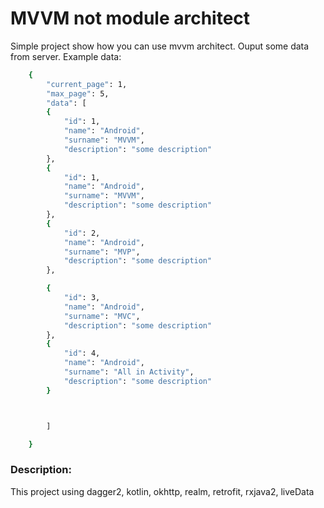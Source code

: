 # MVVM not module architect
Simple project show how you can use mvvm architect. Ouput some data from server. 
Example data:
```sh
    {
        "current_page": 1,
        "max_page": 5,
        "data": [
        {
            "id": 1,
            "name": "Android",
            "surname": "MVVM",
            "description": "some description"
        },
        {
            "id": 1,
            "name": "Android",
            "surname": "MVVM",
            "description": "some description"
        },
        {
            "id": 2,
            "name": "Android",
            "surname": "MVP",
            "description": "some description"
        },

        {
            "id": 3,
            "name": "Android",
            "surname": "MVC",
            "description": "some description"
        },
        {
            "id": 4,
            "name": "Android",
            "surname": "All in Activity",
            "description": "some description"
        }



        ]

    }
```

### Description:
 This project using dagger2, kotlin, okhttp, realm, retrofit, rxjava2, liveData